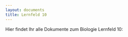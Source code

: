 ```yaml
---
layout: documents
title: Lernfeld 10
---
```

Hier findet Ihr alle Dokumente zum Biologie Lernfeld 10:

